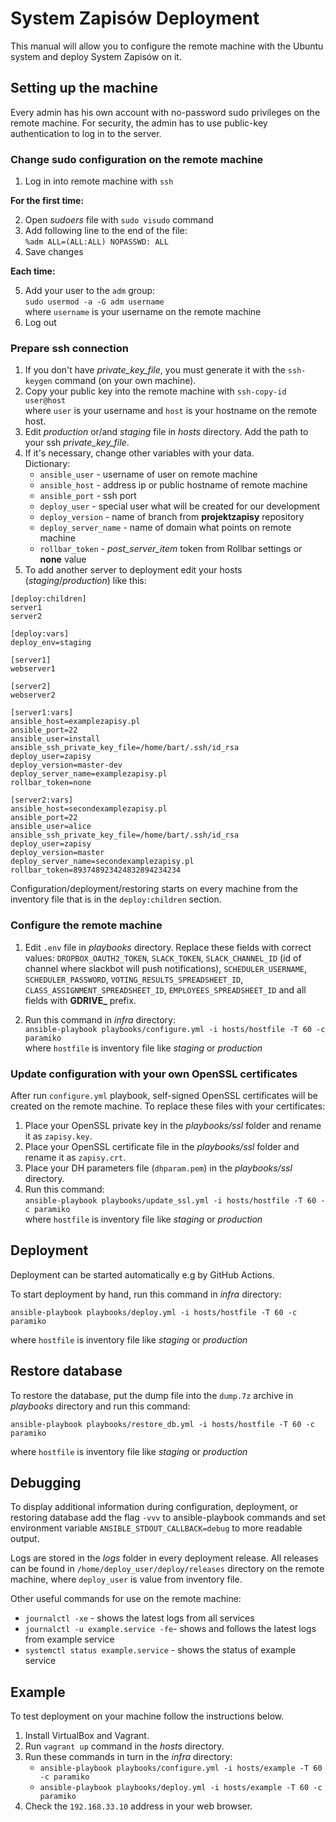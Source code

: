 # System Zapisów Deployment

This manual will allow you to configure the remote machine with the Ubuntu system and deploy System Zapisów on it.

## Setting up the machine

Every admin has his own account with no-password sudo privileges on the remote machine. For security, the admin has to use public-key authentication to log in to the server.

### Change sudo configuration on the remote machine

1. Log in into remote machine with `ssh`

__For the first time:__

2. Open *sudoers* file with `sudo visudo` command
3. Add following line to the end of the file:\
`%adm ALL=(ALL:ALL) NOPASSWD: ALL`
4. Save changes

__Each time:__

5. Add your user to the `adm` group:\
`sudo usermod -a -G adm username`\
where `username` is your username on the remote machine
6. Log out


### Prepare ssh connection

1. If you don't have *private_key_file*, you must generate it with the `ssh-keygen` command (on your own machine).
2. Copy your public key into the remote machine with `ssh-copy-id user@host`\
where `user` is your username and `host` is your hostname on the remote host.
3. Edit *production* or/and *staging* file in *hosts* directory. Add the path to your ssh *private_key_file*.
4. If it's necessary, change other variables with your data. \
	Dictionary:
	- `ansible_user` - username of user on remote machine
	- `ansible_host` - address ip or public hostname of remote machine
	- `ansible_port` - ssh port
	- `deploy_user` - special user what will be created for our development
	- `deploy_version` - name of branch from __projektzapisy__ repository
	- `deploy_server_name` - name of domain what points on remote machine
	- `rollbar_token` - *post_server_item* token from Rollbar settings or __none__ value
5. To add another server to deployment edit your hosts (*staging*/*production*) like this:

```
[deploy:children]
server1
server2

[deploy:vars]
deploy_env=staging

[server1]
webserver1

[server2]
webserver2

[server1:vars]
ansible_host=examplezapisy.pl
ansible_port=22
ansible_user=install
ansible_ssh_private_key_file=/home/bart/.ssh/id_rsa
deploy_user=zapisy
deploy_version=master-dev
deploy_server_name=examplezapisy.pl
rollbar_token=none

[server2:vars]
ansible_host=secondexamplezapisy.pl
ansible_port=22
ansible_user=alice
ansible_ssh_private_key_file=/home/bart/.ssh/id_rsa
deploy_user=zapisy
deploy_version=master
deploy_server_name=secondexamplezapisy.pl
rollbar_token=893748923424832894234234
```
 Configuration/deployment/restoring starts on every machine from the inventory file that is in the `deploy:children` section.

### Configure the remote machine

1. Edit `.env` file in *playbooks* directory. Replace these fields with correct values:
`DROPBOX_OAUTH2_TOKEN`, `SLACK_TOKEN`, `SLACK_CHANNEL_ID` (id of channel where slackbot will push notifications), `SCHEDULER_USERNAME`, `SCHEDULER_PASSWORD`, `VOTING_RESULTS_SPREADSHEET_ID`, `CLASS_ASSIGNMENT_SPREADSHEET_ID`, `EMPLOYEES_SPREADSHEET_ID` and all fields with __GDRIVE\___ prefix.

2. Run this command in *infra* directory:\
`ansible-playbook playbooks/configure.yml -i hosts/hostfile -T 60 -c paramiko` \
where `hostfile` is inventory file like *staging* or *production*

### Update configuration with your own OpenSSL certificates
After run `configure.yml` playbook, self-signed OpenSSL certificates will be created on the remote machine. To replace these files with your certificates:
1. Place your OpenSSL private key in the *playbooks/ssl* folder and rename it as `zapisy.key`.
2. Place your OpenSSL certificate file in the *playbooks/ssl* folder and rename it as `zapisy.crt`.
3. Place your DH parameters file (`dhparam.pem`) in the *playbooks/ssl* directory.
4. Run this command: \
	`ansible-playbook playbooks/update_ssl.yml -i hosts/hostfile -T 60 -c paramiko`\
	where `hostfile` is inventory file like *staging* or *production*

## Deployment

Deployment can be started automatically e.g by GitHub Actions.

To start deployment by hand, run this command in *infra* directory:
```
ansible-playbook playbooks/deploy.yml -i hosts/hostfile -T 60 -c paramiko
```
where `hostfile` is inventory file like *staging* or *production*

## Restore database

To restore the database, put the dump file into the `dump.7z` archive in *playbooks* directory and run this command:
```
ansible-playbook playbooks/restore_db.yml -i hosts/hostfile -T 60 -c paramiko
```
where `hostfile` is inventory file like *staging* or *production*


## Debugging
To display additional information during configuration, deployment, or restoring database add the flag `-vvv` to ansible-playbook commands and set environment variable `ANSIBLE_STDOUT_CALLBACK=debug` to more readable output.

Logs are stored in the *logs* folder in every deployment release. All releases can be found in `/home/deploy_user/deploy/releases` directory on the remote machine, where `deploy_user` is value from inventory file.

Other useful commands for use on the remote machine:
- `journalctl -xe` - shows the latest logs from all services
- `journalctl -u example.service -fe`- shows and follows the latest logs from example service
- `systemctl status example.service` - shows the status of example service


## Example
To test deployment on your machine follow the instructions below.

1. Install VirtualBox and Vagrant.
2. Run `vagrant up` command in the *hosts* directory.
3. Run these commands in turn in the *infra* directory:
	- `ansible-playbook playbooks/configure.yml -i hosts/example -T 60 -c paramiko`
	- `ansible-playbook playbooks/deploy.yml -i hosts/example -T 60 -c paramiko`
4. Check the `192.168.33.10` address in your web browser.
